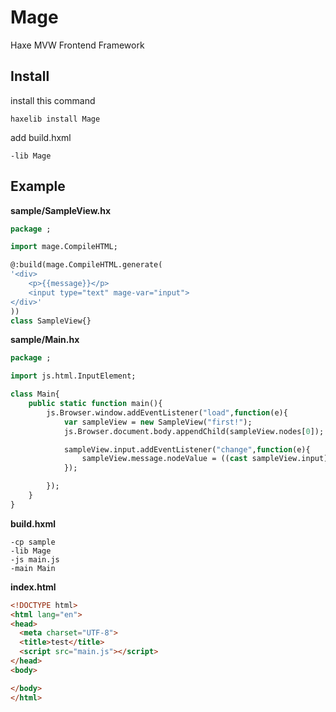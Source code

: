 Mage
====

Haxe MVW Frontend Framework

## Install

install this command

```
haxelib install Mage
```

add build.hxml

```
-lib Mage
```


## Example

**sample/SampleView.hx**

```haxe
package ;

import mage.CompileHTML;

@:build(mage.CompileHTML.generate(
'<div>
	<p>{{message}}</p>
	<input type="text" mage-var="input">
</div>'
))
class SampleView{}

```

**sample/Main.hx**

```haxe
package ;

import js.html.InputElement;

class Main{
	public static function main(){
		js.Browser.window.addEventListener("load",function(e){
			var sampleView = new SampleView("first!");
			js.Browser.document.body.appendChild(sampleView.nodes[0]);

			sampleView.input.addEventListener("change",function(e){
				sampleView.message.nodeValue = ((cast sampleView.input) : InputElement).value;
			});

		});
	}
}
```

**build.hxml**

```
-cp sample
-lib Mage
-js main.js
-main Main
```

**index.html**


```html
<!DOCTYPE html>
<html lang="en">
<head>
  <meta charset="UTF-8">
  <title>test</title>
  <script src="main.js"></script>
</head>
<body>

</body>
</html>
```
